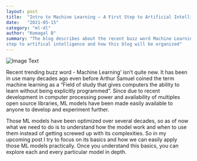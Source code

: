 ```yaml
---
layout: post
title:  "Intro to Machine Learning – A First Step to Artificial Intelligence (AI)"
date:   "2021-05-15"
category: "ml-dl"
author: "Komagal B"
summary: "The blog describes about the recent buzz word Machine Learning, which is the first
step to artifical intelligence and how this blog will be organized"
---
```


![Image Text](https://miro.medium.com/max/848/1*M9le42saJxWlOYyYvhKtPA.jpeg)


Recent trending buzz word - Machine Learning’ isn’t quite new. It has been in use many decades ago even before Arthur Samuel coined the term machine learning as a “Field of study that gives computers the ability to learn without being explicitly programmed”. Since due to recent development in computer processing power and availability of multiples open source libraries, ML models have been made easily available to anyone to develop and experiment further.  

Those ML models have been optimized over several decades, so as of now what we need to do is to understand how the model work and when to use them instead of getting screwed up with its complexities. So in my upcoming post I try to focus on its basics and how we can easily apply those ML models practically. Once you understand this basics, you can explore each and every particular model in depth.
